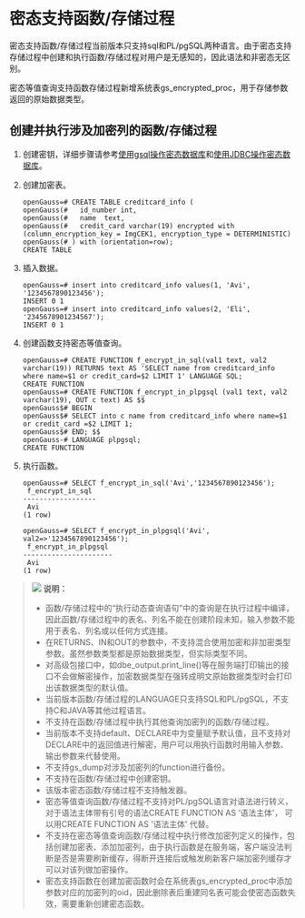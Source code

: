 # 密态支持函数/存储过程<a name="ZH-CN_TOPIC_0000001149587981"></a>

密态支持函数/存储过程当前版本只支持sql和PL/pgSQL两种语言。由于密态支持存储过程中创建和执行函数/存储过程对用户是无感知的，因此语法和非密态无区别。

密态等值查询支持函数存储过程新增系统表gs\_encrypted\_proc，用于存储参数返回的原始数据类型。

## 创建并执行涉及加密列的函数/存储过程<a name="section4943131112294"></a>

1.  创建密钥，详细步骤请参考[使用gsql操作密态数据库](使用gsql操作密态数据库.md)和[使用JDBC操作密态数据库](使用JDBC操作密态数据库.md)。
2.  创建加密表。

    ```
    openGauss=# CREATE TABLE creditcard_info (
    openGauss(#   id_number int,
    openGauss(#   name  text,
    openGauss(#   credit_card varchar(19) encrypted with (column_encryption_key = ImgCEK1, encryption_type = DETERMINISTIC)
    openGauss(# ) with (orientation=row);
    CREATE TABLE
    ```

3.  插入数据。

    ```
    openGauss=# insert into creditcard_info values(1, 'Avi', '1234567890123456');
    INSERT 0 1
    openGauss=# insert into creditcard_info values(2, 'Eli', '2345678901234567');
    INSERT 0 1
    ```

4.  创建函数支持密态等值查询。

    ```
    openGauss=# CREATE FUNCTION f_encrypt_in_sql(val1 text, val2 varchar(19)) RETURNS text AS 'SELECT name from creditcard_info where name=$1 or credit_card=$2 LIMIT 1' LANGUAGE SQL;
    CREATE FUNCTION
    openGauss=# CREATE FUNCTION f_encrypt_in_plpgsql (val1 text, val2 varchar(19), OUT c text) AS $$
    openGauss$# BEGIN
    openGauss$# SELECT into c name from creditcard_info where name=$1 or credit_card =$2 LIMIT 1;
    openGauss$# END; $$
    openGauss-# LANGUAGE plpgsql;
    CREATE FUNCTION
    ```
    
5.  执行函数。

    ```
    openGauss=# SELECT f_encrypt_in_sql('Avi','1234567890123456');
     f_encrypt_in_sql
    ------------------
     Avi
    (1 row)
    
    openGauss=# SELECT f_encrypt_in_plpgsql('Avi', val2=>'1234567890123456');
     f_encrypt_in_plpgsql
    ----------------------
     Avi
    (1 row)
    ```


>![](public_sys-resources/icon-note.gif) **说明：**  
>
>+ 函数/存储过程中的“执行动态查询语句”中的查询是在执行过程中编译，因此函数/存储过程中的表名、列名不能在创建阶段未知，输入参数不能用于表名、列名或以任何方式连接。
>+ 在RETURNS、IN和OUT的参数中，不支持混合使用加密和非加密类型参数。虽然参数类型都是原始数据类型，但实际类型不同。
>+ 对高级包接口中，如dbe\_output.print\_line\(\)等在服务端打印输出的接口不会做解密操作，加密数据类型在强转成明文原始数据类型时会打印出该数据类型的默认值。
>+ 当前版本函数/存储过程的LANGUAGE只支持SQL和PL/pgSQL，不支持C和JAVA等其他过程语言。
>+ 不支持在函数/存储过程中执行其他查询加密列的函数/存储过程。
>+ 当前版本不支持default、DECLARE中为变量赋予默认值，且不支持对DECLARE中的返回值进行解密，用户可以用执行函数时用输入参数、输出参数来代替使用。
>+ 不支持gs\_dump对涉及加密列的function进行备份。
>+ 不支持在函数/存储过程中创建密钥。
>+ 该版本密态函数/存储过程不支持触发器。
>+ 密态等值查询函数/存储过程不支持对PL/pgSQL语言对语法进行转义，对于语法主体带有引号的语法CREATE FUNCTION AS ‘语法主体'， 可以用CREATE FUNCTION AS '语法主体' 代替。
>+ 不支持在密态等值查询函数/存储过程中执行修改加密列定义的操作，包括创建加密表、添加加密列，由于执行函数是在服务端，客户端没法判断是否是需要刷新缓存，得断开连接后或触发刷新客户端加密列缓存才可以对该列做加密操作。
>+ 密态支持函数在创建加密函数时会在系统表gs_encrypted_proc中添加参数对应的加密列的oid，因此删除表后重建同名表可能会使密态函数失效，需要重新创建密态函数。

